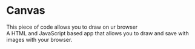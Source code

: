 # Canvas
This piece of code allows you to draw on ur browser
<br>
A HTML and JavaScript based app that allows you to draw and save with images with your browser.

